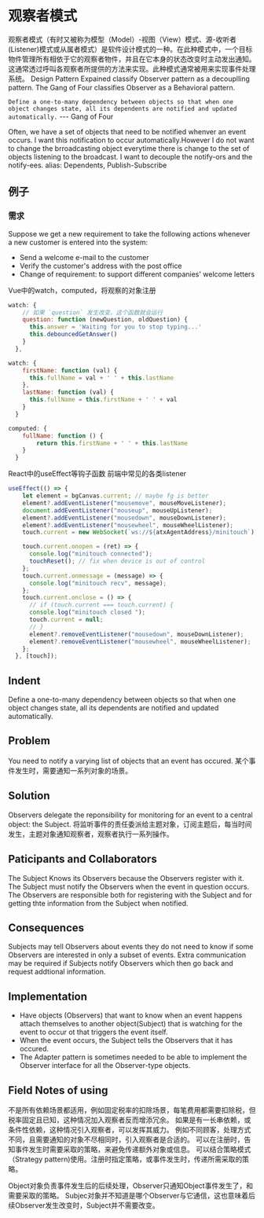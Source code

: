 # 观察者模式

观察者模式（有时又被称为模型（Model）-视图（View）模式、源-收听者(Listener)模式或从属者模式）是软件设计模式的一种。在此种模式中，一个目标物件管理所有相依于它的观察者物件，并且在它本身的状态改变时主动发出通知。这通常透过呼叫各观察者所提供的方法来实现。此种模式通常被用来实现事件处理系统。
Design Pattern Expained classify Observer pattern as a decouplling pattern. The Gang of Four classifies Observer as a Behavioral pattern.

` Define a one-to-many dependency between objects so that when one object changes state, all its dependents are notified and updated automatically. `
--- Gang of Four

Often, we have a set of objects that need to be notified whenver an event occurs. I want this notification to occur automatically.However I do not want to change the brroadcasting object everytime there is change to the set of objects listening to the broadcast. I want to decouple the notify-ors and the notify-ees.
alias: Dependents, Publish-Subscribe

## 例子

### 需求

Suppose we get a new requirement to take the following actions whenever a new customer is entered into the system:

* Send a welcome e-mail to the customer
* Verify the customer's address with the post office
* Change of requirement: to support different companies' welcome letters

Vue中的watch，computed，将观察的对象注册

```js
watch: {
    // 如果 `question` 发生改变，这个函数就会运行
    question: function (newQuestion, oldQuestion) {
      this.answer = 'Waiting for you to stop typing...'
      this.debouncedGetAnswer()
    }
  },

watch: {
    firstName: function (val) {
      this.fullName = val + ' ' + this.lastName
    },
    lastName: function (val) {
      this.fullName = this.firstName + ' ' + val
    }
  }

computed: {
    fullName: function () {
        return this.firstName + ' ' + this.lastName
    }
  }
```

React中的useEffect等钩子函数
前端中常见的各类listener

```js
useEffect(() => {
    let element = bgCanvas.current; // maybe fg is better
    element?.addEventListener("mousemove", mouseMoveListener);
    document.addEventListener("mouseup", mouseUpListener);
    element?.addEventListener("mousedown", mouseDownListener);
    element?.addEventListener("mousewheel", mouseWheelListener);
    touch.current = new WebSocket(`ws://${atxAgentAddress}/minitouch`);

    touch.current.onopen = (ret) => {
      console.log("minitouch connected");
      touchReset(); // fix when device is out of control
    };
    touch.current.onmessage = (message) => {
      console.log("minitouch recv", message);
    };
    touch.current.onclose = () => {
      // if (touch.current === touch.current) {
      console.log("minitouch closed ");
      touch.current = null;
      // }
      element?.removeEventListener("mousedown", mouseDownListener);
      element?.removeEventListener("mousewheel", mouseWheelListener);
    };
  }, [touch]);
```

## Indent

 Define a one-to-many dependency between objects so that when one object changes state, all its dependents are notified and updated automatically.

## Problem

You need to notify a varying list of objects that an event has occured.
某个事件发生时，需要通知一系列对象的场景。

## Solution

Observers delegate the reponsibility for monitoring for an event to a central object: the Subject.
将监听事件的责任委派给主题对象，订阅主题后，每当时间发生，主题对象通知观察者，观察者执行一系列操作。

## Paticipants and Collaborators

The Subject Knows its Observers because the Observers register with it. The Subject must notify the Observers when the event in question occurs. The Observers are responsible both for registering with the Subject and for getting thte information from the Subject when notified.

## Consequences

Subjects may tell Observers about events they do not need to know if some Observers are interested in only a subset of events. Extra communication may be required if Subjects notify Observers which then go back and request addtional information.

## Implementation

* Have objects (Observers) that want to know when an event happens attach themselves to another object(Subject) that is watching for the event to occur ot that triggers the event itself.
* When the event occurs, the Subject tells the Observers that it has occured.
* The Adapter pattern is sometimes needed to be able to implement the Observer interface for all the Observer-type objects.

## Field Notes of using

不是所有依赖场景都适用，例如固定税率的扣除场景，每笔费用都需要扣除税，但税率固定且已知，这种情况加入观察者反而增添冗余。
如果是有一长串依赖，或条件性依赖，这种情况引入观察者，可以发挥其威力。
例如不同顾客，处理方式不同，且需要通知的对象不尽相同时，引入观察者是合适的。
可以在注册时，告知事件发生时需要采取的策略，来避免传递额外对象或信息。
可以结合策略模式（Strategy pattern)使用。注册时指定策略，或事件发生时，传递所需采取的策略。

Object对象负责事件发生后的后续处理，Observer只通知Object事件发生了，和需要采取的策略。
Subjec对象并不知道是哪个Observer与它通信，这也意味着后续Observer发生改变时，Subject并不需要改变。
